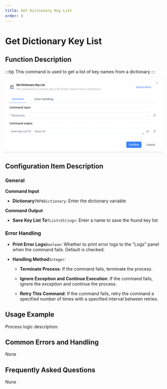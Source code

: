 ```yaml
---
title: Get Dictionary Key List
order: 4
---
```


# Get Dictionary Key List

## Function Description

:::tip 
This command is used to get a list of key names from a dictionary
:::

![Get Dictionary Key List](../../../assets/Get%20Dictionary%20Key%20List_command.png)

## Configuration Item Description

### General

**Command Input**

- **Dictionary**`TRPADictionary`: Enter the dictionary variable


**Command Output**

- **Save Key List To**`TList<String>`: Enter a name to save the found key list

### Error Handling

- **Print Error Logs**`Boolean`: Whether to print error logs to the "Logs" panel when the command fails. Default is checked. 

- **Handling Method**`Integer`:

    - **Terminate Process**: If the command fails, terminate the process.

    - **Ignore Exception and Continue Execution**: If the command fails, ignore the exception and continue the process.

    - **Retry This Command**: If the command fails, retry the command a specified number of times with a specified interval between retries.

## Usage Example

Process logic description:

## Common Errors and Handling

None

## Frequently Asked Questions

None

